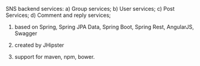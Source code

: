 SNS backend services:
a) Group services;
b) User services;
c) Post Services;
d) Comment and reply services;

1) based on Spring, Spring JPA Data, Spring Boot, Spring Rest, AngularJS, Swagger

2) created by JHipster

3) support for maven, npm, bower.
